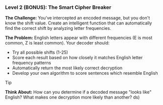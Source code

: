 ### Level 2 (BONUS): The Smart Cipher Breaker
**The Challenge:** You've intercepted an encoded message, but you don't know the shift value. Create an intelligent function that can automatically find the correct shift by analyzing letter frequencies.

**The Problem:** English letters appear with different frequencies (E is most common, Z is least common). Your decoder should:
- Try all possible shifts (1-25)
- Score each result based on how closely it matches English letter frequency patterns
- Automatically return the most likely correct decryption
- Develop your own algorithm to score sentences which resemble English

> [!TIP]
> **Think About:** 
> How can you determine if a decoded message "looks like" English? What makes one decryption more likely than another?
ds)
